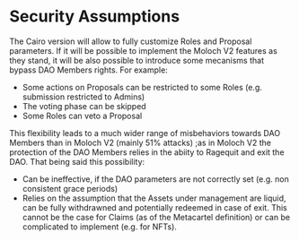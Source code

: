 # Security Assumptions

The Cairo version will allow to fully customize Roles and Proposal parameters. If it will be possible to implement the Moloch V2 features as they stand, it will be also possible to introduce some mecanisms that bypass DAO Members rights. For example:

* Some actions on Proposals can be restricted to some Roles (e.g. submission restricted to Admins)
* The voting phase can be skipped
* Some Roles can veto a Proposal

This flexibility leads to a much wider range of misbehaviors towards DAO Members than in Moloch V2 (mainly 51% attacks) ;as in Moloch V2 the protection of the DAO Members relies in the abiity to Ragequit and exit the DAO. That being said this possibility:

* Can be ineffective, if the DAO parameters are not correctly set (e.g. non consistent grace periods)
* Relies on the assumption that the Assets under management are liquid, can be fully withdrawned and potentially redeemed in case of exit. This cannot be the case for Claims (as of the Metacartel definition) or can be complicated to implement  (e.g. for NFTs).

